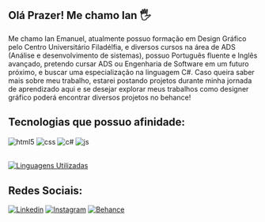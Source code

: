 ## Olá Prazer! Me chamo Ian 🖐️

Me chamo Ian Emanuel, atualmente possuo formação em Design Gráfico pelo Centro Universitário Filadélfia, e diversos cursos na área de
ADS (Análise e desenvolvimento de sistemas), possuo Português fluente e Inglês avançado, pretendo cursar ADS ou Engenharia de Software em
um futuro próximo, e buscar uma especialização na linguagem C#. Caso queira saber mais sobre meu trabalho, estarei postando projetos durante
minha jornada de aprendizado aqui e se desejar explorar meus trabalhos como designer gráfico poderá encontrar diversos projetos no behance!

## Tecnologias que possuo afinidade:

<div style="display: inline_block">
  <img align="center" alt="html5" src="https://img.shields.io/badge/HTML5-E34F26?style=for-the-badge&logo=html5&logoColor=white" />
  <img align="center" alt="css" src="https://img.shields.io/badge/CSS3-1572B6?style=for-the-badge&logo=css3&logoColor=white" />
  <img align="center" alt="c#" src="https://img.shields.io/badge/C%23-239120?style=for-the-badge&logo=c-sharp&logoColor=white" />
  <img align="center" alt="js" src="https://img.shields.io/badge/JavaScript-F7DF1E?style=for-the-badge&logo=javascript&logoColor=black" />
</div><br/>

[![Linguagens Utilizadas](https://github-readme-stats.vercel.app/api/top-langs/?username=Iaxn&layout=pie)](https://github.com/Iaxn/github-readme-stats)


## Redes Sociais:
[![Linkedin](https://img.shields.io/badge/LinkedIn-0077B5?style=for-the-badge&logo=linkedin&logoColor=white)](https://www.linkedin.com/in/ianemanuel/)
[![Instagram](https://img.shields.io/badge/Instagram-E4405F?style=for-the-badge&logo=instagram&logoColor=white)](https://www.instagram.com/ianapenas/)
[![Behance](https://img.shields.io/badge/Behance-0054F7?style=for-the-badge&logo=behance&logoColor=white)](https://www.behance.net/ianemanuel)
